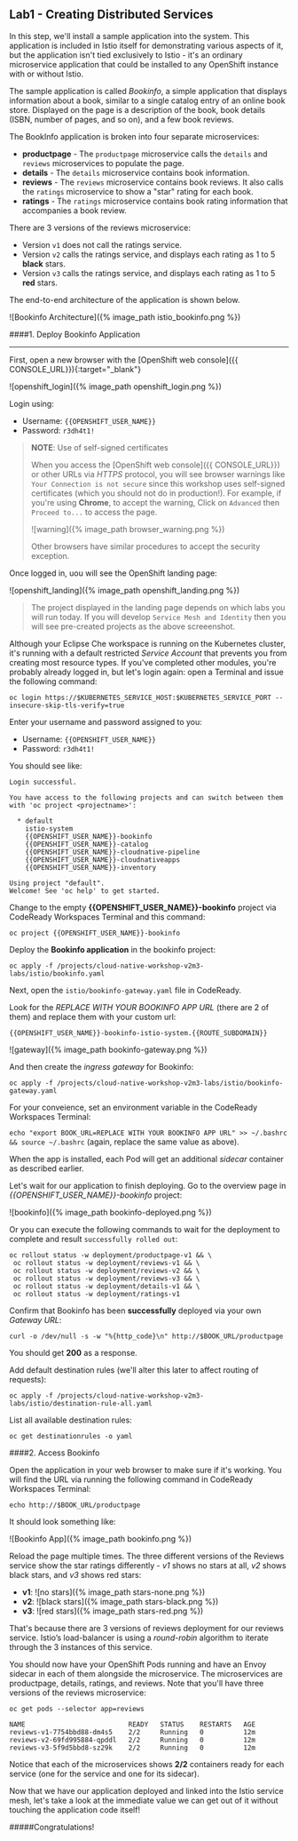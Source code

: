 ## Lab1 - Creating Distributed Services

In this step, we'll install a sample application into the system. This application
is included in Istio itself for demonstrating various aspects of it, but the application
isn't tied exclusively to Istio - it's an ordinary microservice application that could be
installed to any OpenShift instance with or without Istio.

The sample application is called _Bookinfo_, a simple application that displays information about a
book, similar to a single catalog entry of an online book store. Displayed on the page is a
description of the book, book details (ISBN, number of pages, and so on), and a few book reviews.

The BookInfo application is broken into four separate microservices:

* **productpage** - The `productpage` microservice calls the `details` and `reviews` microservices to populate the page.
* **details** - The `details` microservice contains book information.
* **reviews** - The `reviews` microservice contains book reviews. It also calls the `ratings` microservice to show a "star" rating for each book.
* **ratings** - The `ratings` microservice contains book rating information that accompanies a book review.

There are 3 versions of the reviews microservice:

* Version `v1` does not call the ratings service.
* Version `v2` calls the ratings service, and displays each rating as 1 to 5 **black** stars.
* Version `v3` calls the ratings service, and displays each rating as 1 to 5 **red** stars.

The end-to-end architecture of the application is shown below.

![Bookinfo Architecture]({% image_path istio_bookinfo.png %})

####1. Deploy Bookinfo Application

---

First, open a new browser with the [OpenShift web console]({{ CONSOLE_URL}}){:target="_blank"}

![openshift_login]({% image_path openshift_login.png %})

Login using:

* Username: `{{OPENSHIFT_USER_NAME}}`
* Password: `r3dh4t1!`

> **NOTE**: Use of self-signed certificates
>
> When you access the [OpenShift web console]({{ CONSOLE_URL}}) or other URLs via _HTTPS_ protocol, you will see browser warnings
> like `Your Connection is not secure` since this workshop uses self-signed certificates (which you should not do in production!).
> For example, if you're using **Chrome**, to accept the warning,
> Click on `Advanced` then `Proceed to...` to access the page.
>
> ![warning]({% image_path browser_warning.png %})
>
> Other browsers have similar procedures to accept the security exception.

Once logged in, uou will see the OpenShift landing page:

![openshift_landing]({% image_path openshift_landing.png %})

> The project displayed in the landing page depends on which labs you will run today. If you will develop `Service Mesh and Identity` then you will see pre-created projects as the above screeenshot.

Although your Eclipse Che workspace is running on the Kubernetes cluster, it's running with a default restricted _Service Account_ that prevents you from creating most resource types. If you've completed other modules, you're probably already logged in, but let's login again: open a Terminal and issue the following command:

`oc login https://$KUBERNETES_SERVICE_HOST:$KUBERNETES_SERVICE_PORT --insecure-skip-tls-verify=true`

Enter your username and password assigned to you:

* Username: `{{OPENSHIFT_USER_NAME}}`
* Password: `r3dh4t1!`

You should see like:

~~~shell
Login successful.

You have access to the following projects and can switch between them with 'oc project <projectname>':

  * default
    istio-system
    {{OPENSHIFT_USER_NAME}}-bookinfo
    {{OPENSHIFT_USER_NAME}}-catalog
    {{OPENSHIFT_USER_NAME}}-cloudnative-pipeline
    {{OPENSHIFT_USER_NAME}}-cloudnativeapps
    {{OPENSHIFT_USER_NAME}}-inventory

Using project "default".
Welcome! See 'oc help' to get started.
~~~

Change to the empty **{{OPENSHIFT_USER_NAME}}-bookinfo** project via CodeReady Workspaces Terminal and this command:

`oc project {{OPENSHIFT_USER_NAME}}-bookinfo`

Deploy the **Bookinfo application** in the bookinfo project:

`oc apply -f /projects/cloud-native-workshop-v2m3-labs/istio/bookinfo.yaml`

Next, open the `istio/bookinfo-gateway.yaml` file in CodeReady.

Look for the _REPLACE WITH YOUR BOOKINFO APP URL_ (there are 2 of them) and replace them with your custom url:

`{{OPENSHIFT_USER_NAME}}-bookinfo-istio-system.{{ROUTE_SUBDOMAIN}}`

![gateway]({% image_path bookinfo-gateway.png %})

And then create the _ingress gateway_ for Bookinfo:

`oc apply -f /projects/cloud-native-workshop-v2m3-labs/istio/bookinfo-gateway.yaml`

For your conveience, set an environment variable in the CodeReady Workspaces Terminal:

`echo "export BOOK_URL=REPLACE WITH YOUR BOOKINFO APP URL" >> ~/.bashrc && source ~/.bashrc` (again, replace the same value as above).

When the app is installed, each Pod will get an additional _sidecar_ container as described earlier.

Let's wait for our application to finish deploying. Go to the overview page in _{{OPENSHIFT_USER_NAME}}-bookinfo_ project:

![bookinfo]({% image_path bookinfo-deployed.png %})

Or you can execute the following commands to wait for the deployment to complete and result `successfully rolled out`:

~~~shell
oc rollout status -w deployment/productpage-v1 && \
 oc rollout status -w deployment/reviews-v1 && \
 oc rollout status -w deployment/reviews-v2 && \
 oc rollout status -w deployment/reviews-v3 && \
 oc rollout status -w deployment/details-v1 && \
 oc rollout status -w deployment/ratings-v1
~~~

Confirm that Bookinfo has been **successfully** deployed via your own _Gateway URL_:

`curl -o /dev/null -s -w "%{http_code}\n" http://$BOOK_URL/productpage`

You should get **200** as a response.

Add default destination rules (we'll alter this later to affect routing of requests):

`oc apply -f /projects/cloud-native-workshop-v2m3-labs/istio/destination-rule-all.yaml`

List all available destination rules:

`oc get destinationrules -o yaml`

####2. Access Bookinfo

Open the application in your web browser to make sure if it's working. You will find the URL via running the following command in CodeReady Workspaces Terminal:

`echo http://$BOOK_URL/productpage`

It should look something like:

![Bookinfo App]({% image_path bookinfo.png %})

Reload the page multiple times. The three different versions of the Reviews service show the star ratings differently - _v1_ shows no stars at all, _v2_ shows black stars, and _v3_ shows red stars:

* **v1**: ![no stars]({% image_path stars-none.png %})
* **v2**: ![black stars]({% image_path stars-black.png %})
* **v3**: ![red stars]({% image_path stars-red.png %})

That's because there are 3 versions of reviews deployment for our reviews service. Istio’s
load-balancer is using a _round-robin_ algorithm to iterate through the 3 instances of this service.

You should now have your OpenShift Pods running and have an Envoy sidecar in each of them
alongside the microservice. The microservices are productpage, details, ratings, and
reviews. Note that you'll have three versions of the reviews microservice:

`oc get pods --selector app=reviews`

~~~shell
NAME                          READY   STATUS    RESTARTS   AGE
reviews-v1-7754bbd88-dm4s5    2/2     Running   0          12m
reviews-v2-69fd995884-qpddl   2/2     Running   0          12m
reviews-v3-5f9d5bbd8-sz29k    2/2     Running   0          12m
~~~

Notice that each of the microservices shows **2/2** containers ready for each service (one for the service and one for its sidecar).

Now that we have our application deployed and linked into the Istio service mesh, let's take a look at the immediate value we can get out of it without touching the application code itself!

#####Congratulations!
